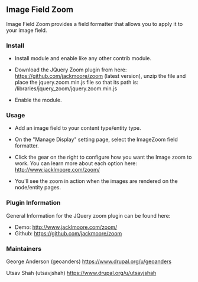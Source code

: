 ## Image Field Zoom

Image Field Zoom provides a field formatter that allows you to apply it to
your image field.

### Install

* Install module and enable like any other contrib module.

* Download the JQuery Zoom plugin from here:
https://github.com/jackmoore/zoom (latest version), unzip the file and
place the jquery.zoom.min.js file so that its path is:
/libraries/jquery_zoom/jquery.zoom.min.js


* Enable the module.

### Usage

* Add an image field to your content type/entity type.

* On the "Manage Display" setting page, select the ImageZoom field formatter.

* Click the gear on the right to configure how you want the Image zoom to work.
You can learn more about each option here: http://www.jacklmoore.com/zoom/

* You'll see the zoom in action when the images are rendered on the node/entity
pages.

### Plugin Information

General Information for the JQuery zoom plugin can be found here:

* Demo: http://www.jacklmoore.com/zoom/
* Github: https://github.com/jackmoore/zoom


### Maintainers

George Anderson (geoanders)
https://www.drupal.org/u/geoanders

Utsav Shah (utsavjshah)
https://www.drupal.org/u/utsavjshah
